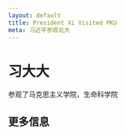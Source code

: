 ```yaml
---
layout: default
title: President Xi Visited PKU
meta: 习近平参观北大
---
```

# 习大大
参观了马克思主义学院，生命科学院
## 更多信息